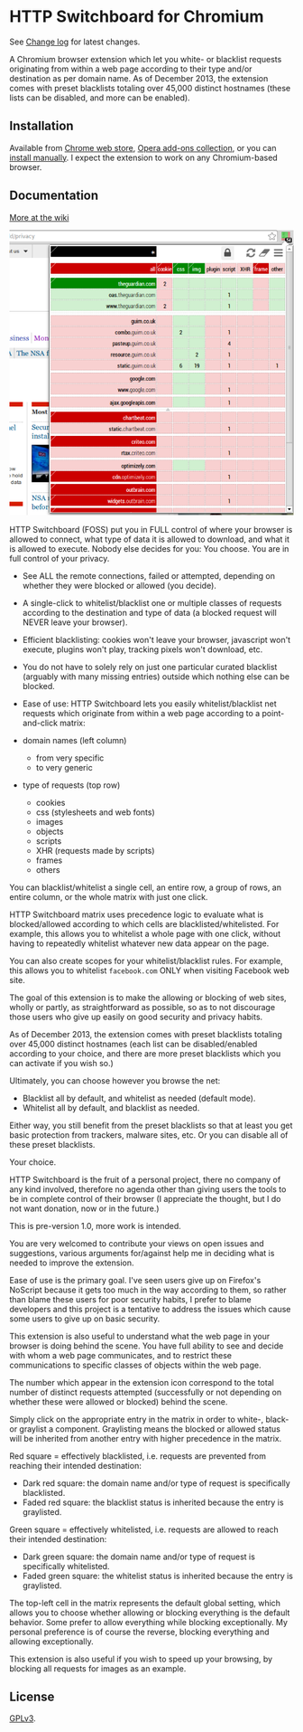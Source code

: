 # HTTP Switchboard for Chromium

See [Change log](https://github.com/gorhill/httpswitchboard/wiki/Change-log) for latest changes.

A Chromium browser extension which let you white- or blacklist requests
originating from within a web page according to their type and/or destination
as per domain name. As of December 2013, the extension comes with preset
blacklists totaling over 45,000 distinct hostnames (these lists can be disabled,
and more can be enabled).

## Installation

Available from [Chrome web store](https://chrome.google.com/webstore/detail/httpswitchboard/mghdpehejfekicfjcdbfofhcmnjhgaag), [Opera add-ons collection](https://addons.opera.com/en-gb/extensions/details/http-switchboard/), or you can [install manually](https://github.com/gorhill/httpswitchboard/tree/master/dist). I expect the extension to work on any Chromium-based browser.

## Documentation

[More at the wiki](https://github.com/gorhill/httpswitchboard/wiki)

![HTTP Switchboard](doc/img/screenshot1.png)

HTTP Switchboard (FOSS) put you in FULL control of where your browser is allowed to connect, what type of data it is allowed to download, and what it is allowed to execute. Nobody else decides for you: You choose. You are in full control of your privacy.

* See ALL the remote connections, failed or attempted, depending on whether they were blocked or allowed (you decide).

* A single-click to whitelist/blacklist one or multiple classes of requests according to the destination and type of data (a blocked request will NEVER leave your browser).

* Efficient blacklisting: cookies won't leave your browser, javascript won't execute, plugins won't play, tracking pixels won't download, etc.

* You do not have to solely rely on just one particular curated blacklist (arguably with many missing entries) outside which nothing else can be blocked.

* Ease of use: HTTP Switchboard lets you easily whitelist/blacklist net requests which originate from within a web page according to a point-and-click matrix:

- domain names (left column)
  * from very specific
  * to very generic

- type of requests (top row)
  * cookies
  * css (stylesheets and web fonts)
  * images
  * objects
  * scripts
  * XHR (requests made by scripts)
  * frames
  * others

You can blacklist/whitelist a single cell, an entire row, a group of rows, an entire column, or the whole matrix with just one click.

HTTP Switchboard matrix uses precedence logic to evaluate what is blocked/allowed according to which cells are blacklisted/whitelisted. For example, this allows you to whitelist a whole page with one click, without having to repeatedly whitelist whatever new data appear on the page.

You can also create scopes for your whitelist/blacklist rules. For example, this allows you to whitelist `facebook.com` ONLY when visiting Facebook web site.

The goal of this extension is to make the allowing or blocking of web sites, wholly or partly, as straightforward as possible, so as to not discourage those users who give up easily on good security and privacy habits.

As of December 2013, the extension comes with preset blacklists totaling over 45,000 distinct hostnames (each list can be disabled/enabled according to your choice, and there are more preset blacklists which you can activate if you wish so.)

Ultimately, you can choose however you browse the net:

- Blacklist all by default, and whitelist as needed (default mode).
- Whitelist all by default, and blacklist as needed.

Either way, you still benefit from the preset blacklists so that at least you get basic protection from trackers, malware sites, etc. Or you can disable all of these preset blacklists.

Your choice.

HTTP Switchboard is the fruit of a personal project, there no company of any kind involved, therefore no agenda other than giving users the tools to be in complete control of their browser (I appreciate the thought, but I do not want donation, now or in the future.)

This is pre-version 1.0, more work is intended.

You are very welcomed to contribute your views on open issues and suggestions, various arguments for/against help me in deciding what is needed to improve the extension.

Ease of use is the primary goal. I've seen users give up on Firefox's NoScript because it gets too much in the way according to them, so rather than blame these users for poor security habits, I prefer to blame developers and this project is a tentative to address the issues which cause some users to give up on basic security.

This extension is also useful to understand what the web page in your browser is doing behind the scene. You have full ability to see and decide with whom a web page communicates, and to restrict these communications to specific classes of objects within the web page.

The number which appear in the extension icon correspond to the total number of distinct requests attempted (successfully or not depending on whether these were allowed or blocked) behind the scene.

Simply click on the appropriate entry in the matrix in order to white-, black- or graylist a component. Graylisting means the blocked or allowed status will be inherited from another entry with higher precedence in the matrix.

Red square = effectively blacklisted, i.e. requests are prevented from reaching their intended destination:

- Dark red square: the domain name and/or type of request is specifically blacklisted.
- Faded red square: the blacklist status is inherited because the entry is graylisted.

Green square = effectively whitelisted, i.e. requests are allowed to reach their intended destination:

- Dark green square: the domain name and/or type of request is specifically whitelisted.
- Faded green square: the whitelist status is inherited because the entry is graylisted.

The top-left cell in the matrix represents the default global setting, which allows you to choose whether allowing or blocking everything is the default behavior. Some prefer to allow everything while blocking exceptionally. My personal preference is of course the reverse, blocking everything and allowing exceptionally.

This extension is also useful if you wish to speed up your browsing, by blocking all requests for images as an example.

## License

<a href="https://github.com/gorhill/httpswitchboard/blob/master/LICENSE.txt">GPLv3</a>.
